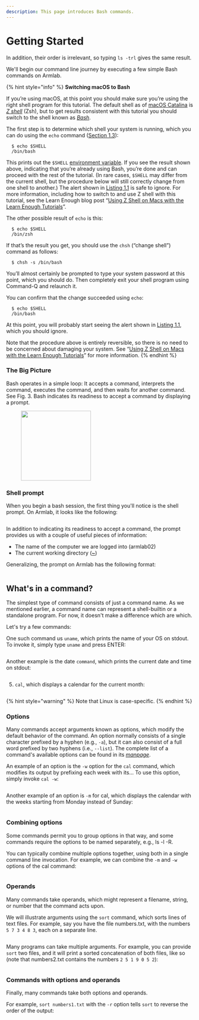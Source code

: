 ```yaml
---
description: This page introduces Bash commands.
---
```


# Getting Started

In addition, their order is irrelevant, so typing `ls -trl` gives the same result.



We'll begin our command line journey by executing a few simple Bash commands on Armlab.&#x20;

{% hint style="info" %}
**Switching macOS to Bash**

If you’re using macOS, at this point you should make sure you’re using the right shell program for this tutorial. The default shell as of [macOS Catalina](https://en.wikipedia.org/wiki/MacOS\_Catalina) is [_Z shell_](https://en.wikipedia.org/wiki/Z\_shell) (Zsh), but to get results consistent with this tutorial you should switch to the shell known as [_Bash_](https://en.wikipedia.org/wiki/Bash\_\(Unix\_shell\)).

The first step is to determine which shell your system is running, which you can do using the `echo` command ([Section 1.3](https://www.learnenough.com/command-line-tutorial#sec-our\_first\_command)):

```
  $ echo $SHELL
  /bin/bash
```

This prints out the `$SHELL` [environment variable](https://www.cyberciti.biz/faq/set-environment-variable-unix/). If you see the result shown above, indicating that you’re already using Bash, you’re done and can proceed with the rest of the tutorial. (In rare cases, `$SHELL` may differ from the current shell, but the procedure below will still correctly change from one shell to another.) The alert shown in [Listing 1.1](https://www.learnenough.com/command-line-tutorial#code-macos\_zsh\_alert) is safe to ignore. For more information, including how to switch to and use Z shell with this tutorial, see the Learn Enough blog post “[Using Z Shell on Macs with the Learn Enough Tutorials](https://news.learnenough.com/macos-bash-zshell)”.

The other possible result of `echo` is this:

```
  $ echo $SHELL
  /bin/zsh
```

If that’s the result you get, you should use the `chsh` (“change shell”) command as follows:

```
  $ chsh -s /bin/bash
```

You’ll almost certainly be prompted to type your system password at this point, which you should do. Then completely exit your shell program using Command-Q and relaunch it.

You can confirm that the change succeeded using `echo`:

```
  $ echo $SHELL
  /bin/bash
```

At this point, you will probably start seeing the alert shown in [Listing 1.1](https://www.learnenough.com/command-line-tutorial#code-macos\_zsh\_alert), which you should ignore.

Note that the procedure above is entirely reversible, so there is no need to be concerned about damaging your system. See “[Using Z Shell on Macs with the Learn Enough Tutorials](https://news.learnenough.com/macos-bash-zshell)” for more information.
{% endhint %}

### The Big Picture

Bash operates in a simple loop: It accepts a command, interprets the command, executes the command, and then waits for another command. See Fig. 3. Bash indicates its readiness to accept a command by displaying a prompt.&#x20;

<figure><img src="../.gitbook/assets/Group 12 (2).png" alt="" width="188"><figcaption></figcaption></figure>

### Shell prompt

When you begin a bash session, the first thing you'll notice is the shell prompt. On Armlab, it looks like the following:

<figure><img src="../.gitbook/assets/Screenshot 2023-04-25 at 3.08.46 PM.png" alt=""><figcaption></figcaption></figure>

In addition to indicating its readiness to accept a command, the prompt provides us with a couple of useful pieces of information:

* The name of the computer we are logged into (armlab02)
* The current working directory ([\~](useful-command-line-features.md#tilde-expansion))&#x20;

Generalizing, the prompt on Armlab has the following format:&#x20;

<figure><img src="../.gitbook/assets/Screenshot 2023-05-24 at 9.53.35 PM.png" alt=""><figcaption></figcaption></figure>

## What's in a command?

The simplest type of command consists of just a command name. As we mentioned earlier, a command name can represent a shell-builtin or a standalone program. For now, it doesn't make a difference which are which.&#x20;

Let's try a few commands:&#x20;

One such command us `uname`, which prints the name of your OS on stdout. To invoke it, simply type `uname` and press ENTER:

<figure><img src="../.gitbook/assets/Screenshot 2023-05-09 at 2.59.46 PM.png" alt=""><figcaption></figcaption></figure>

Another example is the date `command`, which prints the current date and time on stdout:

<figure><img src="../.gitbook/assets/Screenshot 2023-05-09 at 2.59.54 PM.png" alt=""><figcaption></figcaption></figure>

5. `cal`, which displays a calendar for the current month:

<figure><img src="../.gitbook/assets/Screenshot 2023-05-09 at 3.00.07 PM.png" alt=""><figcaption></figcaption></figure>

{% hint style="warning" %}
Note that Linux is case-specific.&#x20;
{% endhint %}

### Options

Many commands accept arguments known as options, which modify the default behavior of the command. An option normally consists of a single character prefixed by a hyphen (e.g., `-a`), but it can also consist of a full word prefixed by two hyphens (i.e., `--list`). The complete list of a command's available options can be found in its [_manpage_](getting-help.md).

An example of an option is the `-w` option for the `cal` command, which modifies its output by prefixing each week with its...  To use this option, simply invoke `cal -w`:

<figure><img src="../.gitbook/assets/Screenshot 2023-05-09 at 3.11.55 PM.png" alt=""><figcaption></figcaption></figure>

Another example of an option is `-m` for cal, which displays the calendar with the weeks starting from Monday instead of Sunday:

<figure><img src="../.gitbook/assets/Screenshot 2023-05-09 at 3.13.46 PM.png" alt=""><figcaption></figcaption></figure>

### Combining options

Some commands permit you to group options in that way, and some commands require the options to be named separately, e.g., ls -l -R.

You can typically combine multiple options together, using both in a single command line invocation. For example, we can combine the `-m` and `-w` options of the cal command:

<figure><img src="../.gitbook/assets/Screenshot 2023-05-09 at 3.16.28 PM.png" alt=""><figcaption></figcaption></figure>

### Operands

Many commands take operands, which might represent a filename, string, or number that the command acts upon.

We will illustrate arguments using the `sort` command, which sorts lines of text files. For example, say you have the file numbers.txt, with the numbers `5 7 3 4 8 3`, each on a separate line.&#x20;

<figure><img src="../.gitbook/assets/Screenshot 2023-04-25 at 6.59.10 PM.png" alt=""><figcaption></figcaption></figure>

Many programs can take multiple arguments. For example, you can provide `sort` two files, and it will print a sorted concatenation of both files, like so (note that numbers2.txt contains the numbers `2 5 1 9 0 5 2`):&#x20;

<figure><img src="../.gitbook/assets/Screenshot 2023-04-25 at 7.00.46 PM.png" alt=""><figcaption></figcaption></figure>

### Commands with options and operands

Finally, many commands take both options and operands. &#x20;

For example, `sort numbers1.txt` with the `-r` option tells `sort` to reverse the order of the output:&#x20;

<figure><img src="../.gitbook/assets/Screenshot 2023-04-25 at 7.19.34 PM.png" alt=""><figcaption></figcaption></figure>
